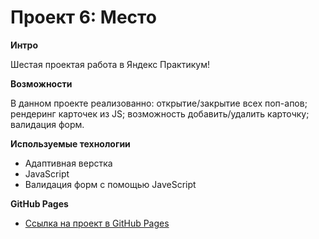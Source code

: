 # Проект 6: Место

**Интро**

Шестая проектая работа в Яндекс Практикум!

**Возможности**

В данном проекте реализованно: открытие/закрытие всех поп-апов; рендеринг карточек из JS; возможность добавить/удалить карточку; валидация форм.

**Используемые технологии**

- Адаптивная верстка
- JavaScript
- Валидация форм с помощью JaveScript

**GitHub Pages**

- [Ссылка на проект в GitHub Pages](https://knprcta.github.io/mesto/index.html)
